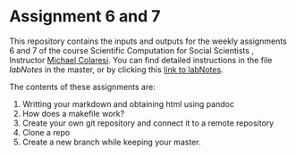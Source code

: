 # Assignment 6 and 7
This repository contains the inputs and outputs for the weekly assignments 6 and 7 of the course Scientific Computation for Social Scientists , Instructor [Michael Colaresi](https://github.com/colaresi).
You can find detailed instructions in the file _labNotes_ in the master, or by clicking this [link to labNotes](https://github.com/gonzalezrostani/Assignment-6/blob/master/labNotes.md). 

The contents of these assignments are: 

1. Writting your markdown and obtaining html using pandoc
2. How does a makefile work?
3. Create your own git repository and connect it to a remote repository
4. Clone a repo
5. Create a new branch while keeping your master. 
